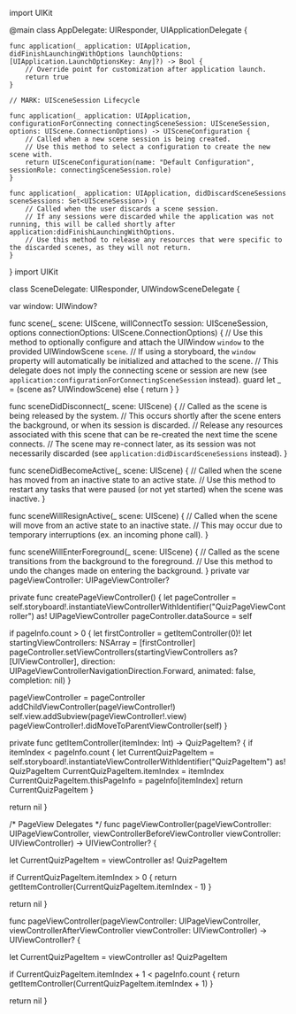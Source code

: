 import UIKit

@main
class AppDelegate: UIResponder, UIApplicationDelegate {



    func application(_ application: UIApplication, didFinishLaunchingWithOptions launchOptions: [UIApplication.LaunchOptionsKey: Any]?) -> Bool {
        // Override point for customization after application launch.
        return true
    }

    // MARK: UISceneSession Lifecycle

    func application(_ application: UIApplication, configurationForConnecting connectingSceneSession: UISceneSession, options: UIScene.ConnectionOptions) -> UISceneConfiguration {
        // Called when a new scene session is being created.
        // Use this method to select a configuration to create the new scene with.
        return UISceneConfiguration(name: "Default Configuration", sessionRole: connectingSceneSession.role)
    }

    func application(_ application: UIApplication, didDiscardSceneSessions sceneSessions: Set<UISceneSession>) {
        // Called when the user discards a scene session.
        // If any sessions were discarded while the application was not running, this will be called shortly after application:didFinishLaunchingWithOptions.
        // Use this method to release any resources that were specific to the discarded scenes, as they will not return.
    }


}
import UIKit

class SceneDelegate: UIResponder, UIWindowSceneDelegate {

var window: UIWindow?


func scene(_ scene: UIScene, willConnectTo session: UISceneSession, options connectionOptions: UIScene.ConnectionOptions) {
        // Use this method to optionally configure and attach the UIWindow `window` to the provided UIWindowScene `scene`.
        // If using a storyboard, the `window` property will automatically be initialized and attached to the scene.
        // This delegate does not imply the connecting scene or session are new (see `application:configurationForConnectingSceneSession` instead).
        guard let _ = (scene as? UIWindowScene) else { return }
    }

func sceneDidDisconnect(_ scene: UIScene) {
        // Called as the scene is being released by the system.
        // This occurs shortly after the scene enters the background, or when its session is discarded.
        // Release any resources associated with this scene that can be re-created the next time the scene connects.
        // The scene may re-connect later, as its session was not necessarily discarded (see `application:didDiscardSceneSessions` instead).
    }

func sceneDidBecomeActive(_ scene: UIScene) {
        // Called when the scene has moved from an inactive state to an active state.
        // Use this method to restart any tasks that were paused (or not yet started) when the scene was inactive.
    }

func sceneWillResignActive(_ scene: UIScene) {
        // Called when the scene will move from an active state to an inactive state.
        // This may occur due to temporary interruptions (ex. an incoming phone call).
    }

func sceneWillEnterForeground(_ scene: UIScene) {
        // Called as the scene transitions from the background to the foreground.
        // Use this method to undo the changes made on entering the background.
    }
private var pageViewController: UIPageViewController?

private func createPageViewController() {
       let pageController = self.storyboard!.instantiateViewControllerWithIdentifier("QuizPageViewController") as! UIPageViewController
       pageController.dataSource = self

if pageInfo.count > 0 {
           let firstController = getItemController(0)!
           let startingViewControllers: NSArray = [firstController]
           pageController.setViewControllers(startingViewControllers as? [UIViewController], direction: UIPageViewControllerNavigationDirection.Forward, animated: false, completion: nil)
       }

pageViewController = pageController
addChildViewController(pageViewController!)
self.view.addSubview(pageViewController!.view)
pageViewController!.didMoveToParentViewController(self)
   }

   private func getItemController(itemIndex: Int) -> QuizPageItem? {
       if itemIndex < pageInfo.count {
           let CurrentQuizPageItem = self.storyboard!.instantiateViewControllerWithIdentifier("QuizPageItem") as! QuizPageItem
           CurrentQuizPageItem.itemIndex = itemIndex
           CurrentQuizPageItem.thisPageInfo = pageInfo[itemIndex]
           return CurrentQuizPageItem
       }

return nil
   }

   /*
       PageView Delegates
   */
   func pageViewController(pageViewController: UIPageViewController, viewControllerBeforeViewController viewController: UIViewController) -> UIViewController? {

let CurrentQuizPageItem = viewController as! QuizPageItem

if CurrentQuizPageItem.itemIndex > 0 {
           return getItemController(CurrentQuizPageItem.itemIndex - 1)
       }

return nil
   }

   func pageViewController(pageViewController: UIPageViewController, viewControllerAfterViewController viewController: UIViewController) -> UIViewController? {

let CurrentQuizPageItem = viewController as! QuizPageItem

if CurrentQuizPageItem.itemIndex + 1 < pageInfo.count {
           return getItemController(CurrentQuizPageItem.itemIndex + 1)
       }

return nil
   }
